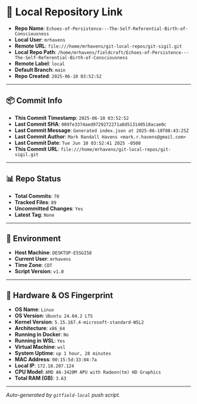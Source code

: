 # 🔗 Local Repository Link

- **Repo Name**: `Echoes-of-Persistence---The-Self-Referential-Birth-of-Consciousness`
- **Local User**: `mrhavens`
- **Remote URL**: `file:///home/mrhavens/git-local-repos/git-sigil.git`
- **Local Repo Path**: `/home/mrhavens/fieldcraft/Echoes-of-Persistence---The-Self-Referential-Birth-of-Consciousness`
- **Remote Label**: `local`
- **Default Branch**: `main`
- **Repo Created**: `2025-06-10 03:52:52`

---

## 📦 Commit Info

- **This Commit Timestamp**: `2025-06-10 03:52:52`
- **Last Commit SHA**: `009fe3374aed9729272271a8d513140518acae0c`
- **Last Commit Message**: `Generated index.json at 2025-06-10T08:43:25Z`
- **Last Commit Author**: `Mark Randall Havens <mark.r.havens@gmail.com>`
- **Last Commit Date**: `Tue Jun 10 03:52:41 2025 -0500`
- **This Commit URL**: `file:///home/mrhavens/git-local-repos/git-sigil.git`

---

## 📊 Repo Status

- **Total Commits**: `70`
- **Tracked Files**: `89`
- **Uncommitted Changes**: `Yes`
- **Latest Tag**: `None`

---

## 🧭 Environment

- **Host Machine**: `DESKTOP-E5SGI58`
- **Current User**: `mrhavens`
- **Time Zone**: `CDT`
- **Script Version**: `v1.0`

---

## 🧬 Hardware & OS Fingerprint

- **OS Name**: `Linux`
- **OS Version**: `Ubuntu 24.04.2 LTS`
- **Kernel Version**: `5.15.167.4-microsoft-standard-WSL2`
- **Architecture**: `x86_64`
- **Running in Docker**: `No`
- **Running in WSL**: `Yes`
- **Virtual Machine**: `wsl`
- **System Uptime**: `up 1 hour, 28 minutes`
- **MAC Address**: `00:15:5d:33:04:7a`
- **Local IP**: `172.18.207.124`
- **CPU Model**: `AMD A6-3420M APU with Radeon(tm) HD Graphics`
- **Total RAM (GB)**: `3.63`

---

_Auto-generated by `gitfield-local` push script._
